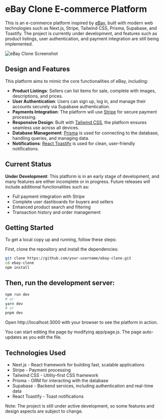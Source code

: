 # eBay Clone E-commerce Platform

This is an e-commerce platform inspired by [eBay](https://www.ebay.com/), built with modern web technologies such as Next.js, Stripe, Tailwind CSS, Prisma, Supabase, and Toastify. The project is currently under development, and features such as product listings, user authentication, and payment integration are still being implemented.

![eBay Clone Screenshot](./assets1/Ebay%20Clone.jpeg)
 

## Design and Features

This platform aims to mimic the core functionalities of eBay, including:

- **Product Listings**: Sellers can list items for sale, complete with images, descriptions, and prices.
- **User Authentication**: Users can sign up, log in, and manage their accounts securely via Supabase authentication.
- **Payments Integration**: The platform will use [Stripe](https://stripe.com/) for secure payment processing.
- **Responsive Design**: Built with [Tailwind CSS](https://tailwindcss.com/), the platform ensures seamless use across all devices.
- **Database Management**: [Prisma](https://www.prisma.io/) is used for connecting to the database, handling queries, and managing data.
- **Notifications**: [React Toastify](https://github.com/fkhadra/react-toastify) is used for clean, user-friendly notifications.

## Current Status

**Under Development**: This platform is in an early stage of development, and many features are either incomplete or in progress. Future releases will include additional functionalities such as:

- Full payment integration with Stripe
- Complete user dashboards for buyers and sellers
- Enhanced product search and filtering
- Transaction history and order management

## Getting Started

To get a local copy up and running, follow these steps:

First, clone the repository and install the dependencies:

```bash
git clone https://github.com/your-username/ebay-clone.git
cd ebay-clone
npm install
```

## Then, run the development server:

```bash
npm run dev
# or
yarn dev
# or
pnpm dev
```

Open http://localhost:3000 with your browser to see the platform in action.

You can start editing the page by modifying app/page.js. The page auto-updates as you edit the file.

## Technologies Used

- Next.js - React framework for building fast, scalable applications
- Stripe - Payment processing
- Tailwind CSS - Utility-first CSS framework
- Prisma - ORM for interacting with the database
- Supabase - Backend services, including authentication and real-time data
- React Toastify - Toast notifications

Note: The project is still under active development, so some features and design aspects are subject to change.
